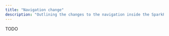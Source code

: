 ```yaml
---
title: "Navigation change"
description: "Outlining the changes to the navigation inside the SparkPost app."
---
```


TODO
